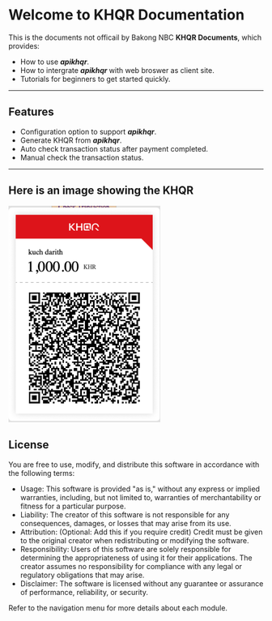 # Welcome to KHQR Documentation

This is the  documents not officail by Bakong NBC **KHQR Documents**, which provides:

- How to use ***apikhqr***.
- How to intergrate ***apikhqr*** with web broswer as client site.
- Tutorials for beginners to get started quickly.

---

## Features

- Configuration option to support ***apikhqr***.
- Generate KHQR from ***apikhqr***.
- Auto check transaction status after payment completed.
- Manual check the transaction status.
---


## Here is an image showing the KHQR

<img src="./public/tutorials/images/khqr-sample.png" alt="Sample KHQR" width="300"/>


## License
You are free to use, modify, and distribute this software in accordance with the following terms:
- Usage: This software is provided "as is," without any express or implied warranties, including, but not limited to, warranties of merchantability or fitness for a particular purpose.
- Liability: The creator of this software is not responsible for any consequences, damages, or losses that may arise from its use.
- Attribution: (Optional: Add this if you require credit) Credit must be given to the original creator when redistributing or modifying the software.
- Responsibility: Users of this software are solely responsible for determining the appropriateness of using it for their applications. The creator assumes no responsibility for compliance with any legal or regulatory obligations that may arise.
- Disclaimer: The software is licensed without any guarantee or assurance of performance, reliability, or security.

Refer to the navigation menu for more details about each module.

